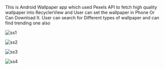 This is Android Wallpaper app which used Pexels API to fetch high quality wallpaper into RecyclerView and User can set the wallpaper in Phone Or Can Download It. User can search for Different types of wallpaper and can find trending one also

![ss1](https://github.com/KaranOsahan/WallpaperX/assets/155386663/46ad1693-49dd-43ad-9e51-0b1541d50a12)

![ss2](https://github.com/KaranOsahan/WallpaperX/assets/155386663/606b4d03-8243-486f-a13e-fe1a9b50dbb0)

![ss3](https://github.com/KaranOsahan/WallpaperX/assets/155386663/b02967c7-33cd-4416-a213-2442d501385f)

![ss4](https://github.com/KaranOsahan/WallpaperX/assets/155386663/81c98698-7131-40b8-a340-674440354dbe)

